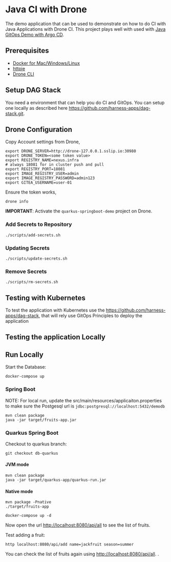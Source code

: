 # Java CI with Drone

The demo application that can be used to demonstrate on how to do CI with Java Applications with Drone CI. This project plays well with used with [Java GitOps Demo with Argo CD](https://github.com/harness-apps/quarkus-springboot-demo-gitops).

## Prerequisites

- [Docker for Mac/Windows/Linux](https://www.docker.com/products/docker-desktop)
- [httpie](https://httpie.org/)
- [Drone CLI](https://docs.drone.io/cli/install/)

## Setup DAG Stack

You need a environment that can help you do CI and GitOps. You can setup one locally as described here <https://github.com/harness-apps/dag-stack.git>.

## Drone Configuration

Copy Account settings from Drone,

```shell
export DRONE_SERVER=http://drone-127.0.0.1.sslip.io:30980
export DRONE_TOKEN=<some token value>
export REGISTRY_NAME=nexus.infra
# always 18081 for in cluster push and pull
export REGISTRY_PORT=18081
export IMAGE_REGISTRY_USER=admin
export IMAGE_REGISTRY_PASSWORD=admin123
export GITEA_USERNAME=user-01
```

Ensure the token works,

```shell
drone info
```

__IMPORTANT__: Activate the `quarkus-springboot-demo` project on Drone.

### Add Secrets to Repository

```shell
./scripts/add-secrets.sh
```

### Updating Secrets

```shell
./scripts/update-secrets.sh
```

### Remove Secrets

```shell
./scripts/rm-secrets.sh
```

## Testing with Kubernetes

To test the application with Kubernetes use the <https://github.com/harness-apps/dag-stack>, that will rely use GitOps Principles to deploy the application

## Testing the application Locally

## Run Locally

Start the Database:

```shell
docker-compose up 
```

### Spring Boot

NOTE: For local run, update the src/main/resources/applicaiton.properties to make sure the Postgesql url is `jdbc:postgresql://localhost:5432/demodb`

```shell
mvn clean package
java -jar target/fruits-app.jar
```

### Quarkus Spring Boot

Checkout to quarkus branch:

```shell
git checkout db-quarkus
```

#### JVM mode

```shell
mvn clean package
java -jar target/quarkus-app/quarkus-run.jar
```

#### Native mode

```shell
mvn package -Pnative
./target/fruits-app
```


```shell
docker-compose up -d 
```

Now open the url <http://localhost:8080/api/all> to see the list of fruits.

Test adding a fruit:

```shell
http localhost:8080/api/add name=jackfruit season=summer
```

You can check the list of fruits again using <http://localhost:8080/api/all>.
.
